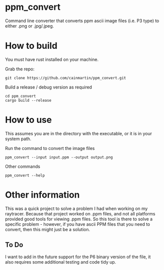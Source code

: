 # ppm_convert

Command line converter that converts ppm ascii image files (i.e. P3 type) to either .png or .jpg/.jpeg.

# How to build

You must have rust installed on your machine.

Grab the repo:
```
git clone https://github.com/cainmartin/ppm_convert.git
```

Build a release / debug version as required
```
cd ppm_convert
cargo build --release
```


# How to use

This assumes you are in the directory with the executable, or it is in your system path.

Run the command to convert the image files
```
ppm_convert --input input.ppm --output output.png
```

Other commands
```
ppm_convert --help
```

# Other information

This was a quick project to solve a problem I had when working on my raytracer. Because that 
project worked on .ppm files, and not all platforms provided good tools for viewing .ppm files.
So this tool is there to solve a specific problem - however, if you have ascii PPM files that you
need to convert, then this might just be a solution.

## To Do

I want to add in the future support for the P6 binary version of the file, it also requires some
additional testing and code tidy up. 